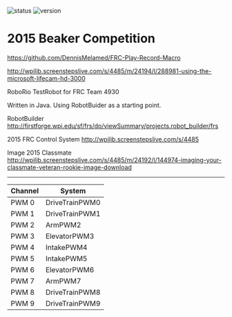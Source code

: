 ![status](https://img.shields.io/badge/status-active-green.svg)
![version](https://img.shields.io/badge/version-1.0.4-blue.svg)

# 2015 Beaker Competition

https://github.com/DennisMelamed/FRC-Play-Record-Macro

http://wpilib.screenstepslive.com/s/4485/m/24194/l/288981-using-the-microsoft-lifecam-hd-3000

RoboRio TestRobot for FRC Team 4930

Written in Java. Using RobotBuider as a starting point.

RobotBuilder http://firstforge.wpi.edu/sf/frs/do/viewSummary/projects.robot_builder/frs

2015 FRC Control System http://wpilib.screenstepslive.com/s/4485

Image 2015 Classmate http://wpilib.screenstepslive.com/s/4485/m/24192/l/144974-imaging-your-classmate-veteran-rookie-image-download

---

Channel | System
--- | ---
PWM 0 | DriveTrainPWM0
PWM 1 | DriveTrainPWM1
PWM 2 | ArmPWM2
PWM 3 | ElevatorPWM3
PWM 4 | IntakePWM4
PWM 5 | IntakePWM5
PWM 6 | ElevatorPWM6
PWM 7 | ArmPWM7
PWM 8 | DriveTrainPWM8
PWM 9 | DriveTrainPWM9
